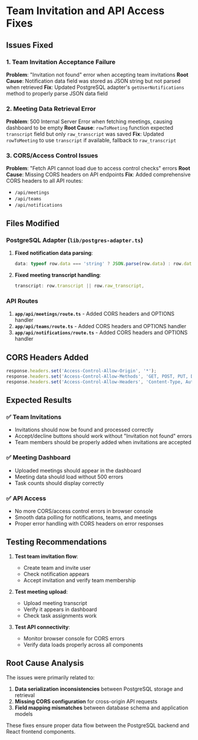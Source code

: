 # Team Invitation and API Access Fixes

## Issues Fixed

### 1. Team Invitation Acceptance Failure
**Problem**: "Invitation not found" error when accepting team invitations
**Root Cause**: Notification data field was stored as JSON string but not parsed when retrieved
**Fix**: Updated PostgreSQL adapter's `getUserNotifications` method to properly parse JSON data field

### 2. Meeting Data Retrieval Error
**Problem**: 500 Internal Server Error when fetching meetings, causing dashboard to be empty
**Root Cause**: `rowToMeeting` function expected `transcript` field but only `raw_transcript` was saved
**Fix**: Updated `rowToMeeting` to use `transcript` if available, fallback to `raw_transcript`

### 3. CORS/Access Control Issues
**Problem**: "Fetch API cannot load due to access control checks" errors
**Root Cause**: Missing CORS headers on API endpoints
**Fix**: Added comprehensive CORS headers to all API routes:
- `/api/meetings`
- `/api/teams` 
- `/api/notifications`

## Files Modified

### PostgreSQL Adapter (`lib/postgres-adapter.ts`)
1. **Fixed notification data parsing**:
   ```typescript
   data: typeof row.data === 'string' ? JSON.parse(row.data) : row.data,
   ```

2. **Fixed meeting transcript handling**:
   ```typescript
   transcript: row.transcript || row.raw_transcript,
   ```

### API Routes
1. **`app/api/meetings/route.ts`** - Added CORS headers and OPTIONS handler
2. **`app/api/teams/route.ts`** - Added CORS headers and OPTIONS handler  
3. **`app/api/notifications/route.ts`** - Added CORS headers and OPTIONS handler

## CORS Headers Added
```typescript
response.headers.set('Access-Control-Allow-Origin', '*');
response.headers.set('Access-Control-Allow-Methods', 'GET, POST, PUT, DELETE, OPTIONS');
response.headers.set('Access-Control-Allow-Headers', 'Content-Type, Authorization');
```

## Expected Results

### ✅ Team Invitations
- Invitations should now be found and processed correctly
- Accept/decline buttons should work without "Invitation not found" errors
- Team members should be properly added when invitations are accepted

### ✅ Meeting Dashboard
- Uploaded meetings should appear in the dashboard
- Meeting data should load without 500 errors
- Task counts should display correctly

### ✅ API Access
- No more CORS/access control errors in browser console
- Smooth data polling for notifications, teams, and meetings
- Proper error handling with CORS headers on error responses

## Testing Recommendations

1. **Test team invitation flow**:
   - Create team and invite user
   - Check notification appears
   - Accept invitation and verify team membership

2. **Test meeting upload**:
   - Upload meeting transcript
   - Verify it appears in dashboard
   - Check task assignments work

3. **Test API connectivity**:
   - Monitor browser console for CORS errors
   - Verify data loads properly across all components

## Root Cause Analysis

The issues were primarily related to:
1. **Data serialization inconsistencies** between PostgreSQL storage and retrieval
2. **Missing CORS configuration** for cross-origin API requests
3. **Field mapping mismatches** between database schema and application models

These fixes ensure proper data flow between the PostgreSQL backend and React frontend components.